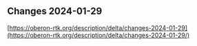 ## Changes 2024-01-29

[https://oberon-rtk.org/description/delta/changes-2024-01-29](https://oberon-rtk.org/description/delta/changes-2024-01-29/)